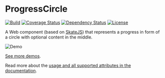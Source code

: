 # ProgressCircle

[![Build](https://api.travis-ci.org/jonathanweiss/sk-progress-circle.svg?branch=master)](https://travis-ci.org/jonathanweiss/sk-progress-circle/)
[![Coverage Status](https://coveralls.io/repos/github/jonathanweiss/sk-progress-circle/badge.svg?branch=master)](https://coveralls.io/github/jonathanweiss/sk-progress-circle?branch=master)
[![Dependency Status](https://www.versioneye.com/user/projects/588b52d21618a700379d2b72/badge.svg?style=flat-square)](https://www.versioneye.com/user/projects/588b52d21618a700379d2b72)
[![License](https://img.shields.io/github/license/mashape/apistatus.svg)](https://opensource.org/licenses/mit-license.php)

A Web component (based on [SkateJS](http://skate.js.org/)) that represents a progress in form of a circle with optional content in the middle.

![Demo](https://jonathanweiss.github.io/sk-progress-circle/example_1.png)

[See more demos](https://jonathanweiss.github.io/sk-progress-circle/demo.html).

Read more about the [usage and all supported attributes in the documentation](https://jonathanweiss.github.io/sk-progress-circle/).
